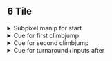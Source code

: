 ## 6 Tile

<details>
<summary>Subpixel manip for start</summary>
Do two crouch jumps and then a fulljump into full climbjump then climb down, then press left for a frame.
<video src="/levels/ruins_of_temple/images/6tilesubpixelmanip.mp4" width="320" height="240" controls></video>
</details>

<details>
<summary>Cue for first climbjump</summary> 
</details>

<details>
<summary>Cue for second climbjump</summary>
</details>

<details>

<summary>Cue for turnaround+inputs after</summary>

</details>
